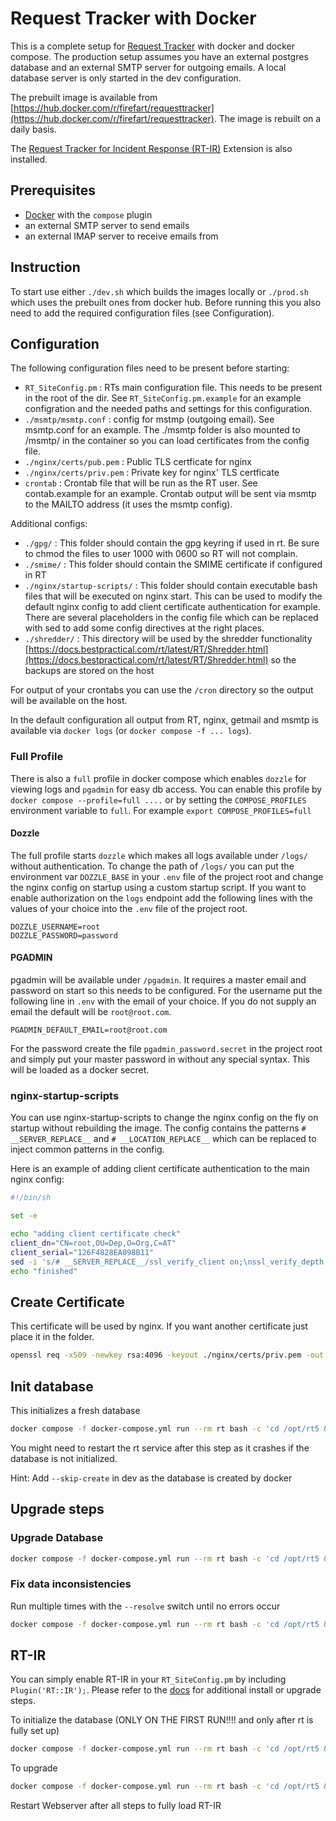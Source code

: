 # Request Tracker with Docker

This is a complete setup for [Request Tracker](https://bestpractical.com/request-tracker) with docker and docker compose. The production setup assumes you have an external postgres database and an external SMTP server for outgoing emails. A local database server is only started in the dev configuration.

The prebuilt image is available from [https://hub.docker.com/r/firefart/requesttracker](https://hub.docker.com/r/firefart/requesttracker). The image is rebuilt on a daily basis.

The [Request Tracker for Incident Response (RT-IR)](https://bestpractical.com/rtir) Extension is also installed.

## Prerequisites

- [Docker](https://docs.docker.com/get-docker/) with the `compose` plugin
- an external SMTP server to send emails
- an external IMAP server to receive emails from

## Instruction

To start use either `./dev.sh` which builds the images locally or `./prod.sh` which uses the prebuilt ones from docker hub. Before running this you also need to add the required configuration files (see Configuration).

## Configuration

The following configuration files need to be present before starting:

- `RT_SiteConfig.pm` : RTs main configuration file. This needs to be present in the root of the dir. See `RT_SiteConfig.pm.example` for an example configration and the needed paths and settings for this configuration.
- `./msmtp/msmtp.conf` : config for mstmp (outgoing email). See msmtp.conf for an example. The ./msmtp folder is also mounted to /msmtp/ in the container so you can load certificates from the config file.
- `./nginx/certs/pub.pem` : Public TLS certficate for nginx
- `./nginx/certs/priv.pem` : Private key for nginx' TLS certficate
- `crontab` : Crontab file that will be run as the RT user. See contab.example for an example. Crontab output will be sent via msmtp to the MAILTO address (it uses the msmtp config).

Additional configs:

- `./gpg/` : This folder should contain the gpg keyring if used in rt. Be sure to chmod the files to user 1000 with 0600 so RT will not complain.
- `./smime/` : This folder should contain the SMIME certificate if configured in RT
- `./nginx/startup-scripts/` : This folder should contain executable bash files that will be executed on nginx start. This can be used to modify the default nginx config to add client certificate authentication for example. There are several placeholders in the config file which can be replaced with sed to add some config directives at the right places.
- `./shredder/` : This directory will be used by the shredder functionality [https://docs.bestpractical.com/rt/latest/RT/Shredder.html](https://docs.bestpractical.com/rt/latest/RT/Shredder.html) so the backups are stored on the host

For output of your crontabs you can use the `/cron` directory so the output will be available on the host.

In the default configuration all output from RT, nginx, getmail and msmtp is available via `docker logs` (or `docker compose -f ... logs`).

### Full Profile

There is also a `full` profile in docker compose which enables `dozzle` for viewing logs and `pgadmin` for easy db access. You can enable this profile by `docker compose --profile=full ....` or by setting the `COMPOSE_PROFILES` environment variable to `full`. For example `export COMPOSE_PROFILES=full`

#### Dozzle

The full profile starts `dozzle` which makes all logs available under `/logs/` without authentication. To change the path of `/logs/` you can put the environment var `DOZZLE_BASE` in your `.env` file of the project root and change the nginx config on startup using a custom startup script.
If you want to enable authorization on the `logs` endpoint add the following lines with the values of your choice into the `.env` file of the project root.

```
DOZZLE_USERNAME=root
DOZZLE_PASSWORD=password
```

#### PGADMIN

pgadmin will be available under `/pgadmin`. It requires a master email and password on start so this needs to be configured. For the username put the following line in `.env` with the email of your choice. If you do not supply an email the default will be `root@root.com`.

```
PGADMIN_DEFAULT_EMAIL=root@root.com
```

For the password create the file `pgadmin_password.secret` in the project root and simply put your master password in without any special syntax. This will be loaded as a docker secret.

### nginx-startup-scripts

You can use nginx-startup-scripts to change the nginx config on the fly on startup without rebuilding the image. The config contains the patterns `# __SERVER_REPLACE__` and `# __LOCATION_REPLACE__` which can be replaced to inject common patterns in the config.

Here is an example of adding client certificate authentication to the main nginx config:

```bash
#!/bin/sh

set -e

echo "adding client certificate check"
client_dn="CN=root,OU=Dep,O=Org,C=AT"
client_serial="126F4828EA098B11"
sed -i 's/# __SERVER_REPLACE__/ssl_verify_client on;\nssl_verify_depth 5;\nssl_client_certificate \/certs\/chain.pem;\nif ($ssl_client_verify != SUCCESS) { return 407; }\nif ($ssl_client_s_dn != "'"$client_dn"'") { return 408; }\nif ($ssl_client_serial !~ "'"$client_serial"'") { return 409; }/' /etc/nginx/conf.d/default.conf
echo "finished"
```

## Create Certificate

This certificate will be used by nginx. If you want another certificate just place it in the folder.

```bash
openssl req -x509 -newkey rsa:4096 -keyout ./nginx/certs/priv.pem -out ./nginx/certs/pub.pem -days 3650 -nodes
```

## Init database

This initializes a fresh database

```bash
docker compose -f docker-compose.yml run --rm rt bash -c 'cd /opt/rt5 && perl ./sbin/rt-setup-database --action init'
```

You might need to restart the rt service after this step as it crashes if the database is not initialized.

Hint: Add `--skip-create` in dev as the database is created by docker

## Upgrade steps

### Upgrade Database

```bash
docker compose -f docker-compose.yml run --rm rt bash -c 'cd /opt/rt5 && perl ./sbin/rt-setup-database --action upgrade --upgrade-from 4.4.4'
```

### Fix data inconsistencies

Run multiple times with the `--resolve` switch until no errors occur

```bash
docker compose -f docker-compose.yml run --rm rt bash -c 'cd /opt/rt5 && perl ./sbin/rt-validator --check --resolve'
```

## RT-IR

You can simply enable RT-IR in your `RT_SiteConfig.pm` by including `Plugin('RT::IR');`. Please refer to the [docs](https://docs.bestpractical.com/rtir/latest/index.html) for additional install or upgrade steps.

To initialize the database (ONLY ON THE FIRST RUN!!!! and only after rt is fully set up)

```bash
docker compose -f docker-compose.yml run --rm rt bash -c 'cd /opt/rt5 && perl ./sbin/rt-setup-database --action insert --skip-create --datafile /opt/rtir/initialdata'
```

To upgrade

```bash
docker compose -f docker-compose.yml run --rm rt bash -c 'cd /opt/rt5 && perl ./sbin/rt-setup-database --action upgrade --skip-create --datadir /opt/rtir --package RT::IR --ext-version 5.0.4'
```

Restart Webserver after all steps to fully load RT-IR
